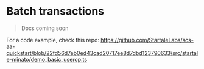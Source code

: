 # Batch transactions


> Docs coming soon


For a code example, check this repo:
https://github.com/StartaleLabs/scs-aa-quickstart/blob/22fd56d7eb0ed43cad20717ee8d7dbd123790633/src/startale-minato/demo_basic_userop.ts